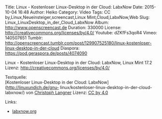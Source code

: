 Title: Linux - Kostenloser Linux-Desktop in der Cloud: LabxNow
Date: 2015-10-04 16:48
Author: Heiko
Category: Video
Tags: CC by,Linux,Neueinsteiger,screencast,Linux Mint,Cloud,LabxNow,Web
Slug: Linux_LinuxDesktop_in_der_Cloud_LabxNow
Album: http://www.openscreencast.de
Duration: 330000
License: http://creativecommons.org/licenses/by/4.0/
Youtube: dZKfFs3qoR4
Vimeo: 140507651
Tumblr: http://openscreencast.tumblr.com/post/129907525180/linux-kostenloser-linux-desktop-in-der-cloud
Diaspora: https://pod.geraspora.de/posts/4074090

Linux - Kostenloser Linux-Desktop in der Cloud: LabxNow, Linux Mint 17.2  
Lizenz: <http://creativecommons.org/licenses/by/4.0/>  
  
Textquelle:  
[Kostenloser Linux-Desktop in der Cloud: LabxNow](http://linuxundich.de/gnu-
linux/kostenloser-linux-desktop-in-der-cloud-labxnow/) von [Christoph
Langner](http://linuxundich.de/) Lizenz: [CC by
4.0](http://creativecommons.org/licenses/by/4.0/)

Links:

  * [labxnow.org](https://www.labxnow.org/)

